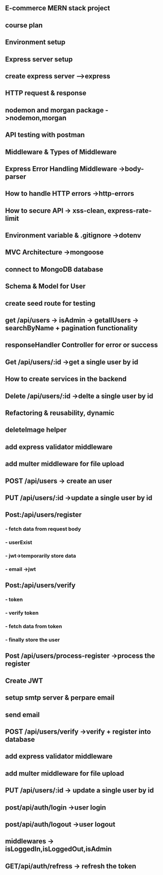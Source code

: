 ## E-commerce MERN stack project
## course plan
## Environment setup
## Express server setup
## create express server -->express
## HTTP request & response
## nodemon and morgan package ->nodemon,morgan

## API testing with postman
## Middleware & Types of Middleware
## Express Error Handling Middleware ->body-parser
## How to handle HTTP errors ->http-errors

## How to secure API -> xss-clean, express-rate-limit

## Environment variable & .gitignore ->dotenv

## MVC Architecture ->mongoose

## connect to MongoDB database

## Schema & Model for User

## create seed route for testing

## get /api/users -> isAdmin -> getallUsers -> searchByName + pagination functionality

## responseHandler Controller for error or success

## Get /api/users/:id ->get a single user by id

## How to create services in the backend

## Delete /api/users/:id ->delte a single user by id
## Refactoring & reusability, dynamic
## deleteImage helper
## add express validator middleware
## add multer middleware for file upload
## POST /api/users -> create an user
## PUT /api/users/:id ->update a single user by id

## Post:/api/users/register 
### - fetch data from request body
### - userExist
### - jwt->temporarily store data
### - email ->jwt

## Post:/api/users/verify
### - token
### - verify token
### - fetch data from token
### - finally store the user

## Post /api/users/process-register ->process the register
## Create JWT
## setup smtp server & perpare email
## send email
## POST /api/users/verify ->verify + register into database
## add express validator middleware
## add multer middleware for file upload
## PUT /api/users/:id -> update a single user by id

## post/api/auth/login ->user login
## post/api/auth/logout ->user logout
## middlewares -> isLoggedIn,isLoggedOut,isAdmin
## GET/api/auth/refress -> refresh the token